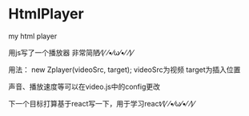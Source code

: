 # HtmlPlayer
my html player

用js写了一个播放器
非常简陋⁄(⁄ ⁄•⁄ω⁄•⁄ ⁄)⁄

用法：
new Zplayer(videoSrc, target);
videoSrc为视频
target为插入位置

声音、播放速度等可以在video.js中的config更改

下一个目标打算基于react写一下，用于学习react⁄(⁄ ⁄•⁄ω⁄•⁄ ⁄)⁄
